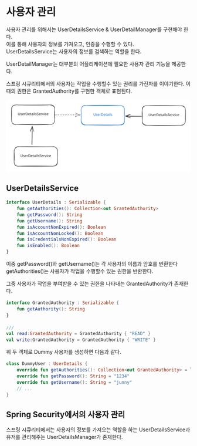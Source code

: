 # 사용자 관리

사용자 관리를 위해서는 UserDetailsService & UserDetailManager를 구현해야 한다.\
이를 통해 사용자의 정보를 가져오고, 인증을 수행할 수 있다.\
UserDetailsService는 사용자의 정보를 검색하는 역할을 한다.

UserDetailManager는 대부분의 어플리케이션에 필요한 사용자 관리 기능을 제공한다.

스프링 시큐리티에서의 사용자는 작업을 수행할수 있는 권리를 가진자를 이야기한다. 이때의 권한은 GrantedAuthority를 구현한 객체로 표현된다.

<img src="../../../.gitbook/assets/file.excalidraw (40).svg" alt="" class="gitbook-drawing">

## UserDetailsService
```kotlin
interface UserDetails : Serializable {
    fun getAuthorities(): Collection<out GrantedAuthority>
    fun getPassword(): String
    fun getUsername(): String
    fun isAccountNonExpired(): Boolean
    fun isAccountNonLocked(): Boolean
    fun isCredentialsNonExpired(): Boolean
    fun isEnabled(): Boolean
}
```
이중 getPassword()와 getUsername()는 각 사용자의 이름과 암호를 반환한다 \
getAuthorities()는 사용자가 작업을 수행할수 있는 권한을 반환한다.

그중 사용자가 작업을 부여받을 수 있는 권한을 나타내는 GrantedAuthority가 존재한다.
```kotlin
interface GrantedAuthority : Serializable {
    fun getAuthority(): String
}

///
val read:GrantedAuthority = GrantedAuthority { "READ" }
val write:GrantedAuthority = GrantedAuthority { "WRITE" }
```

위 두 객체로 Dummy 사용자를 생성하면 다음과 같다.
```kotlin
class DummyUser : UserDetails {
    override fun getAuthorities(): Collection<out GrantedAuthority> = listOf("READ", "WRITE").map { GrantedAuthority { it } }
    override fun getPassword(): String = "1234"
    override fun getUsername(): String = "junny"
    // ...
}
```
  
## Spring Security에서의 사용자 관리
스프링 시큐리티에서는 사용자의 정보를 가져오는 역할을 하는 UserDetailsService과
유저를 관리해주는 UserDetailsManager가 존재한다.